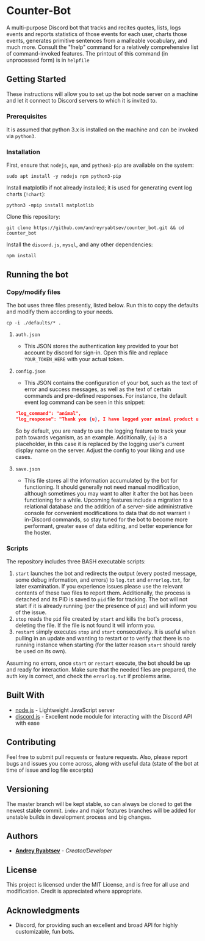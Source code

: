 # Counter-Bot

A multi-purpose Discord bot that tracks and recites quotes, lists, logs events and reports statistics of those events for each user, charts those events, generates primitive sentences from a malleable vocabulary, and much more.
Consult the "!help" command for a relatively comprehensive list of command-invoked features. The printout of this command (in unprocessed form) is in `helpfile`

## Getting Started

These instructions will allow you to set up the bot node server on a machine and let it connect to Discord servers to which it is invited to.

### Prerequisites

It is assumed that python 3.x is installed on the machine and can be invoked via `python3`.

### Installation

First, ensure that `nodejs`, `npm`, and `python3-pip` are available on the system:

```
sudo apt install -y nodejs npm python3-pip
```

Install matplotlib if not already installed; it is used for generating event log charts (`!chart`):

```
python3 -mpip install matplotlib
```

Clone this repository:

```
git clone https://github.com/andreyryabtsev/counter_bot.git && cd counter_bot
```

Install the `discord.js`, `mysql`, and any other dependencies:

```
npm install
```

## Running the bot

### Copy/modify files

The bot uses three files presently, listed below. Run this to copy the defaults and modify them according to your needs.
```
cp -i ./defaults/* .
```

1. `auth.json`
    * This JSON stores the authentication key provided to your bot account by discord for sign-in. Open this file and replace `YOUR_TOKEN_HERE` with your actual token.

2. `config.json`
    * This JSON contains the configuration of your bot, such as the text of error and success messages, as well as the text of certain commands and pre-defined responses. For instance, the default event log command can be seen in this snippet:
    ```json
    "log_command": "animal",
    "log_response": "Thank you {u}, I have logged your animal product usage."
    ```
    So by default, you are ready to use the logging feature to track your path towards veganism, as an example. Additionally, `{u}` is a placeholder, in this case it is replaced by the logging user's current display name on the server. Adjust the config to your liking and use cases.

3. `save.json`
    * This file stores all the information accumulated by the bot for functioning. It should generally not need manual modification, although sometimes you may want to alter it after the bot has been functioning for a while. Upcoming features include a migration to a relational database and the addition of a server-side administrative console for convenient modifications to data that do not warrant `!` in-Discord commands, so stay tuned for the bot to become more performant, greater ease of data editing, and better experience for the hoster.

### Scripts

The repository includes three BASH executable scripts:
1. `start` launches the bot and redirects the output (every posted message, some debug information, and errors) to `log.txt` and `errorlog.txt`, for later examination. If you experience issues please use the relevant contents of these two files to report them. Additionally, the process is detached and its PID is saved to `pid` file for tracking. The bot will not start if it is already running (per the presence of `pid`) and will inform you of the issue.
2. `stop` reads the `pid` file created by `start` and kills the bot's process, deleting the file. If the file is not found it will inform you.
3. `restart` simply executes `stop` and `start` consecutively. It is useful when pulling in an update and wanting to restart or to verify that there is no running instance when starting (for the latter reason `start` should rarely be used on its own).

Assuming no errors, once `start` or `restart` execute, the bot should be up and ready for interaction. Make sure that the needed files are prepared, the auth key is correct, and check the `errorlog.txt` if problems arise.

## Built With

* [node.js](https://nodejs.org/en/) - Lightweight JavaScript server
* [discord.js](https://discord.js.org/#/) - Excellent node module for interacting with the Discord API with ease

## Contributing

Feel free to submit pull requests or feature requests. Also, please report bugs and issues you come across, along with useful data (state of the bot at time of issue and log file excerpts)

## Versioning

The master branch will be kept stable, so can always be cloned to get the newest stable commit. `indev` and major features branches will be added for unstable builds in development process and big changes.

## Authors

* **[Andrey Ryabtsev](mailto:ryabtsev@cs.washington.edu)** - *Creator/Developer*

## License

This project is licensed under the MIT License, and is free for all use and modification. Credit is appreciated where appropriate.

## Acknowledgments

* Discord, for providing such an excellent and broad API for highly customizable, fun bots.
